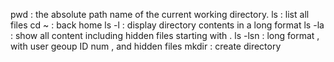 pwd :  the absolute path name of the current working directory.
ls : list all files
cd ~ : back home
ls -l : display directory contents in a long format
ls -la : show all content including hidden files starting with .
ls -lsn : long format , with user geoup ID num , and hidden files
mkdir : create directory 
